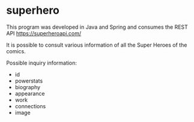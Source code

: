 # superhero

This program was developed in Java and Spring and consumes the REST API https://superheroapi.com/

It is possible to consult various information of all the Super Heroes of the comics.

Possible inquiry information:
- id
- powerstats
- biography
- appearance
- work
- connections
- image
